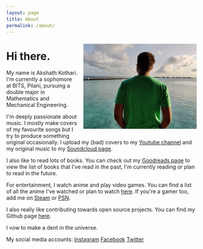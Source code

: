 ```yaml
---
layout: page
title: About
permalink: /about/
---
```


<img src="/assets/images/back-capture.jpg" style="float:right; margin-left:15px; margin-top:10px; margin-bottom:10px;" width="300" height="225" >

# Hi there.

My name is Akshath Kothari. I'm currently a sophomore at BITS, Pilani, pursuing a double major in Mathematics and Mechanical Engineering. 

I'm deeply passionate about music. I mostly make covers of my favourite songs but I try to produce something original occasionally. I upload my (bad) covers to my [Youtube channel][youtube-link] and my original music to my [Soundcloud page][soundcloud-link].

I also like to read lots of books. You can check out my [Goodreads page][goodreads-link] to view the list of books that I've read in the past, I'm currently reading or plan to read in the future.

For entertainment, I watch anime and play video games. You can find a list of all the anime I've watched or plan to watch [here][myanimelist-link]. If you're a gamer too, add me on [Steam][steam-link] or [PSN][psn-link].

I also really like contributing towards open source projects. You can find my Github page [here][github-link].

I vow to make a dent in the universe. 

My social media accounts:
[Instagram][instagram-link]
[Facebook][facebook-link]
[Twitter][twitter-link]

<!---
About *sablerime* : When I was trying to find a handle to represent me online, I came up with many names, but each of them failed to meet one or more of the following criteria: it must mean something, it must have something to do with me, it should be unique, it should be easy to pronounce and easy to remember. That is when I came up with the name *sablerime*.
*sablerime* is a combination of two words: 'sable' and 'rime'. The word 'sable' is a synonym of 'black', which is my favourite colour. The word 'rime' is defined as the frost formed on cold surfaces by the rapid freezing of water vapour in cloud or fog. It is, literally, <a href = "/assets/images/i-am-so-cool.jpg" style="color:black; ">cool</a>.
-->

[soundcloud-link]: https://soundcloud.com/sablerime
[youtube-link]: https://www.youtube.com/akshathkothari
[goodreads-link]: https://www.goodreads.com/user/show/29882240-akshath-kothari
[myanimelist-link]: https://myanimelist.net/animelist/sablerime
[steam-link]: https://steamcommunity.com/id/sablerime
[psn-link]: https://my.playstation.com/profile/arystorblack
[instagram-link]: https://instagram.com/akshathkothari
[facebook-link]: https://www.facebook.com/akshathkothari
[twitter-link]: https://twitter.com/akshathkothari
[github-link]: https://github.com/akshathkothari
[jekyll-organization]: https://github.com/jekyll
